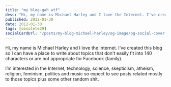 ```yaml
---
title: "my blog-gah wtf"
desc: "Hi, my name is Michael Harley and I love the Internet. I’ve created this blog so I can have a place to write about topics that don't easily fit into 140 characters or are not appropriate for Facebook (family)."
published: 2012-01-30
date: 2012-01-30
tags: [obsolete29]
socialCardUrl: "/posts/my-blog-michael-harley/og-image/og-social-cover.jpg"
---
```

Hi, my name is Michael Harley and I love the Internet. I’ve created this blog so I can have a place to write about topics that don't easily fit into 140 characters or are not appropriate for Facebook (family).

I’m interested in the Internet, technology, science, skepticism, atheism, religion, feminism, politics and music so expect to see posts related mostly to those topics plus some other random shit.
